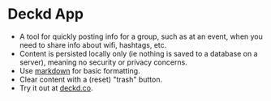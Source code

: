 # Deckd App

- A tool for quickly posting info for a group, such as at an event, when you need to share info about wifi, hashtags, etc.
- Content is persisted locally only (ie nothing is saved to a database on a server), meaning no security or privacy concerns.
- Use [markdown](http://daringfireball.net/projects/markdown/syntax) for basic formatting.
- Clear content with a (reset) "trash" button.
- Try it out at [deckd.co](http://deckd.co).
